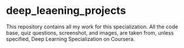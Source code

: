 # deep_leaening_projects
This repository contains all my work for this specialization. All the code base, quiz questions, screenshot, and images, are taken from, unless specified, Deep Learning Specialization on Coursera.

